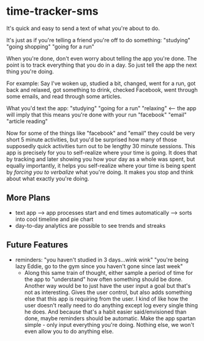 
time-tracker-sms
================

It's quick and easy to send a text of what you're about to do.

It's just as if you're telling a friend you're off to do something:
    "studying"
    "going shopping"
    "going for a run"

When you're done, don't even worry about telling the app you're done.
The point is to track everything that you do in a day.
So just tell the app the next thing you're doing.

For example:
Say I've woken up, studied a bit, changed, went for a run, got back and relaxed, got something to drink,
    checked Facebook, went through some emails, and read through some articles.

What you'd text the app:
    "studying"
    "going for a run"
    "relaxing" <-- the app will imply that this means you're done with your run
    "facebook"
    "email"
    "article reading"

Now for some of the things like "facebook" and "email" they could be very short 5 minute activities,
    but you'd be surprised how many of those supposedly quick activities turn out to be lengthy
    30 minute sessions.
This app is precisely for you to self-realize where your time is going. It does that by tracking and
    later showing you how your day as a whole was spent, but equally importantly, it helps you self-realize
    where your time is being spent by _forcing you to verbalize_ what you're doing. It makes you stop
    and think about what exactly you're doing.

More Plans
----------------

* text app --> app processes start and end times automatically --> sorts into cool timeline and pie chart
* day-to-day analytics are possible to see trends and streaks


Future Features
---------------

* reminders: "you haven't studied in 3 days...wink wink"
             "you're being lazy Eddie, go to the gym since you haven't gone since last week"
    * Along this same train of thought, either sample a period of time for the app to "understand"
      how often something should be done. Another way would be to just have the user input a goal but
      that's not as interesting. Gives the user control, but also adds something else that this app is
      requiring from the user. I kind of like how the user doesn't really need to do anything except
      log every single thing he does. And because that's a habit easier said/envisioned than done,
      maybe reminders should be automatic. Make the app spartan simple - only input everything you're doing.
      Nothing else, we won't even allow you to do anything else.




